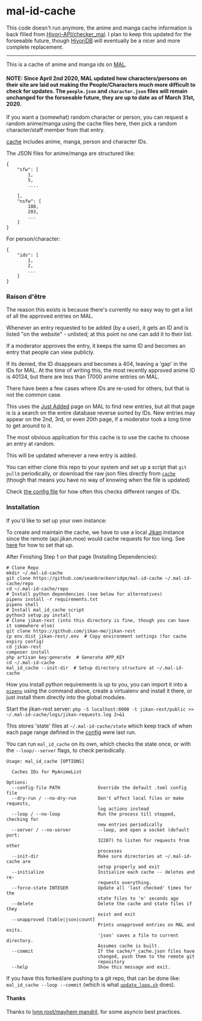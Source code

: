# mal-id-cache

This code doesn't run anymore, the anime and manga cache information is back filled from [Hiyori-API/checker_mal](https://github.com/Hiyori-API/checker_mal). I plan to keep this updated for the forseeable future, though [HiyoriDB](https://github.com/Hiyori-API/HiyoriDB) will eventually be a nicer and more complete replacement.

---

This is a cache of anime and manga ids on [MAL](https://myanimelist.net).

#### NOTE: Since April 2nd 2020, MAL updated how characters/persons on their site are laid out making the People/Characters much more difficult to check for updates. The `people.json` and `character.json` files will remain unchanged for the forseeable future, they are up to date as of March 31st, 2020.

If you want a (somewhat) random character or person, you can request a random anime/manga using the cache files here, then pick a random character/staff member from that entry.

[cache](./cache) includes anime, manga, person and character IDs.

The JSON files for anime/manga are structured like:

```
{
    "sfw": [
        1,
        5,
        ....

    ],
    "nsfw": [
        188,
        203,
        ...    
    ]
}
```

For person/character:

```
{
    "ids": [
        1,
        2,
        ...
    ]
}
```

### Raison d'être

The reason this exists is because there's currently no easy way to get a list of all the approved entries on MAL.

Whenever an entry requested to be added (by a user), it gets an ID and is listed "on the website" - unlisted; at this point no one can add it to their list.

If a moderator approves the entry, it keeps the same ID and becomes an entry that people can view publicly.

If its denied, the ID disappears and becomes a 404, leaving a 'gap' in the IDs for MAL. At the time of writing this, the most recently approved anime ID is 40134, but there are less than 17000 anime entries on MAL.

There have been a few cases where IDs are re-used for others, but that is not the common case.

This uses the [Just Added](https://myanimelist.net/anime.php?o=9&c%5B0%5D=a&c%5B1%5D=d&cv=2&w=1) page on MAL to find new entries, but all that page is is a search on the entire database reverse sorted by IDs. New entries may appear on the 2nd, 3rd, or even 20th page, if a moderator took a long time to get around to it.

The most obvious application for this cache is to use the cache to choose an entry at random.

This will be updated whenever a new entry is added.

You can either clone this repo to your system and set up a script that `git pull`s periodically, or download the raw json files directly from [`cache`](./cache) (though that means you have no way of knowing when the file is updated)

Check [the config file](./default_config.toml) for how often this checks different ranges of IDs.

### Installation

If you'd like to set up your own instance:

To create and maintain the cache, we have to use a local [Jikan](https://github.com/jikan-me/jikan) instance since the remote (api.jikan.moe) would cache requests for too long. See [here](https://github.com/jikan-me/jikan-rest) for how to set that up.

After Finishing Step 1 on that page (Installing Dependencies):

```
# Clone Repo
mkdir ~/.mal-id-cache
git clone https://github.com/seanbreckenridge/mal-id-cache ~/.mal-id-cache/repo
cd ~/.mal-id-cache/repo
# Install python dependencies (see below for alternatives)
pipenv install -r requirements.txt
pipenv shell
# Install mal_id_cache script
python3 setup.py install
# Clone jikan-rest (into this directory is fine, though you can have it somewhere else)
git clone https://github.com/jikan-me/jikan-rest
cp env.dist jikan-rest/.env  # Copy environment settings (for cache expiry config)
cd jikan-rest
composer install
php artisan key:generate  # Generate APP_KEY
cd ~/.mal-id-cache
mal_id_cache --init-dir  # Setup directory structure at ~/.mal-id-cache
```


How you install python requirements is up to you, you can import it into a [`pipenv`](https://realpython.com/pipenv-guide/) using the command above, create a virtualenv and install it there, or just install them directly into the global modules.

Start the jikan-rest server: `php -S localhost:8000 -t jikan-rest/public >> ~/.mal-id-cache/logs/jikan-requests.log 2>&1`

This stores 'state' files at `~/.mal-id-cache/state` which keep track of when each page range defined in the [config](./default_config.toml) were last run.

You can run `mal_id_cache` on its own, which checks the state once, or with the `--loop/--server` flags, to check periodically.

```
Usage: mal_id_cache [OPTIONS]

  Caches IDs for MyAnimeList

Options:
  --config-file PATH              Override the default .toml config file
  --dry-run / --no-dry-run        Don't affect local files or make requests,
                                  log actions instead
  --loop / --no-loop              Run the process till stopped, checking for
                                  new entries periodically
  --server / --no-server          --loop, and open a socket (default port:
                                  32287) to listen for requests from other
                                  processes
  --init-dir                      Make sure directories at ~/.mal-id-cache are
                                  setup properly and exit
  --initialize                    Initialize each cache -- deletes and re-
                                  requests everything.
  --force-state INTEGER           Update all 'last checked' times for the
                                  state files to 'n' seconds ago
  --delete                        Delete the cache and state files if they
                                  exist and exit
  --unapproved [table|json|count]
                                  Prints unapproved entries on MAL and exits.
                                  'json' saves a file to current directory.
                                  Assumes cache is built.
  --commit                        If the cache/*_cache.json files have
                                  changed, push them to the remote git
                                  repository
  --help                          Show this message and exit.
```

If you have this forked/are pushing to a git repo, that can be done like: `mal_id_cache --loop --commit` (which is what [`update_loop.sh`](./update_loop.sh) does).

#### Thanks

Thanks to [lynn root/mayhem mandril](https://github.com/econchick/mayhem), for some asyncio best practices.
